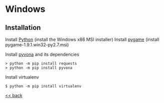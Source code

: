 # Windows

## Installation

Install [Python](https://www.python.org/downloads/release/python-2712/) (install the Windows x86 MSI installer)
Install [pygame](http://www.pygame.org/download.shtml) (install pygame-1.9.1.win32-py2.7.msi)


Install [pyvona](https://github.com/zbears/pyvona) and its dependencies

    > python -m pip install requests
    > python -m pip install pyvona

Install virtualenv

    $ python -m pip install virtualenv

[<< back](../../../#usage)
